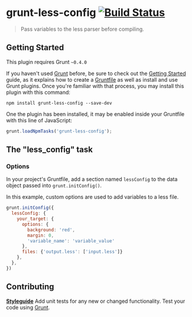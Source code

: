 # grunt-less-config [![Build Status](https://travis-ci.org/excellenteasy/grunt-less-config.png?branch=master)](https://travis-ci.org/excellenteasy/grunt-less-config)

> Pass variables to the less parser before compiling.

## Getting Started
This plugin requires Grunt `~0.4.0`

If you haven't used [Grunt](http://gruntjs.com/) before, be sure to check out the [Getting Started](http://gruntjs.com/getting-started) guide, as it explains how to create a [Gruntfile](http://gruntjs.com/sample-gruntfile) as well as install and use Grunt plugins. Once you're familiar with that process, you may install this plugin with this command:

```shell
npm install grunt-less-config --save-dev
```

One the plugin has been installed, it may be enabled inside your Gruntfile with this line of JavaScript:

```js
grunt.loadNpmTasks('grunt-less-config');
```

## The "less_config" task

### Options
In your project's Gruntfile, add a section named `lessConfig` to the data object passed into `grunt.initConfig()`.

In this example, custom options are used to add variables to a less file.

```js
grunt.initConfig({
  lessConfig: {
    your_target: {
      options: {
        background: 'red',
        margin: 0,
        'variable_name': 'variable_value'
      },
      files: {'output.less': ['input.less']}
    },
  },
})
```

## Contributing
**[Styleguide](http://github.com/excellenteasy/styleguides)**
Add unit tests for any new or changed functionality. Test your code using [Grunt](http://gruntjs.com/).
